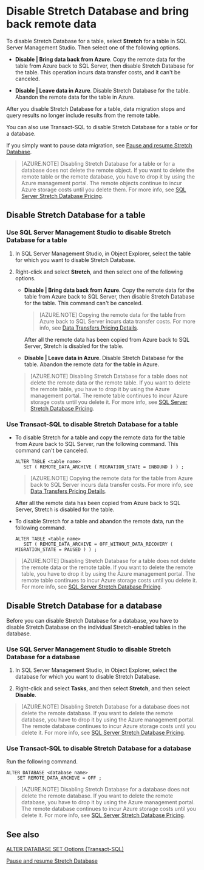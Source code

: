 <properties
	pageTitle="Disable Stretch Database and bring back remote data | Microsoft Azure"
	description="Learn how to disable Stretch Database for a table and optionally bring back remote data."
	services="sql-server-stretch-database"
	documentationCenter=""
	authors="douglaslMS"
	manager=""
	editor=""/>

<tags
	ms.service="sql-server-stretch-database"
	ms.workload="data-management"
	ms.tgt_pltfrm="na"
	ms.devlang="na"
	ms.topic="article"
	ms.date="02/26/2016"
	ms.author="douglasl"/>

# Disable Stretch Database and bring back remote data

To disable Stretch Database for a table, select **Stretch** for a table in SQL Server Management Studio. Then select one of the following options.

-   **Disable | Bring data back from Azure**. Copy the remote data for the table from Azure back to SQL Server, then disable Stretch Database for the table. This operation incurs data transfer costs, and it can't be canceled.

-   **Disable | Leave data in Azure**. Disable Stretch Database for the table.  Abandon the remote data for the table in Azure.

After you disable Stretch Database for a table, data migration stops and query results no longer include results from the remote table.

You can also use Transact\-SQL to disable Stretch Database for a table or for a database.

If you simply want to pause data migration, see [Pause and resume Stretch Database](sql-server-stretch-database-pause.md).

>   [AZURE.NOTE] Disabling Stretch Database for a table or for a database does not delete the remote object. If you want to delete the remote table or the remote database, you have to drop it by using the Azure management portal. The remote objects continue to incur Azure storage costs until you delete them. For more info, see [SQL Server Stretch Database Pricing](https://azure.microsoft.com/pricing/details/sql-server-stretch-database/).

## Disable Stretch Database for a table

### Use SQL Server Management Studio to disable Stretch Database for a table

1.  In SQL Server Management Studio, in Object Explorer, select the table for which you want to disable Stretch Database.

2.  Right\-click and select **Stretch**, and then select one of the following options.

    -   **Disable | Bring data back from Azure**. Copy the remote data for the table from Azure back to SQL Server, then disable Stretch Database for the table. This command can't be canceled.

        >   [AZURE.NOTE] Copying the remote data for the table from Azure back to SQL Server incurs data transfer costs. For more info, see [Data Transfers Pricing Details](https://azure.microsoft.com/pricing/details/data-transfers/).

        After all the remote data has been copied from Azure back to SQL Server, Stretch is disabled for the table.

    -   **Disable | Leave data in Azure**. Disable Stretch Database for the table.  Abandon the remote data for the table in Azure.

    >   [AZURE.NOTE] Disabling Stretch Database for a table does not delete the remote data or the remote table. If you want to delete the remote table, you have to drop it by using the Azure management portal. The remote table continues to incur Azure storage costs until you delete it. For more info, see [SQL Server Stretch Database Pricing](https://azure.microsoft.com/pricing/details/sql-server-stretch-database/).

### Use Transact\-SQL to disable Stretch Database for a table

-   To disable Stretch for a table and copy the remote data for the table from Azure back to SQL Server, run the following command. This command can't be canceled.

    ```tsql
    ALTER TABLE <table name>
       SET ( REMOTE_DATA_ARCHIVE ( MIGRATION_STATE = INBOUND ) ) ;
    ```
    >   [AZURE.NOTE] Copying the remote data for the table from Azure back to SQL Server incurs data transfer costs. For more info, see [Data Transfers Pricing Details](https://azure.microsoft.com/pricing/details/data-transfers/).

    After all the remote data has been copied from Azure back to SQL Server, Stretch is disabled for the table.

-   To disable Stretch for a table and abandon the remote data, run the following command.

    ```tsql
    ALTER TABLE <table_name>
       SET ( REMOTE_DATA_ARCHIVE = OFF_WITHOUT_DATA_RECOVERY ( MIGRATION_STATE = PAUSED ) ) ;
    ```

>   [AZURE.NOTE] Disabling Stretch Database for a table does not delete the remote data or the remote table. If you want to delete the remote table, you have to drop it by using the Azure management portal. The remote table continues to incur Azure storage costs until you delete it. For more info, see [SQL Server Stretch Database Pricing](https://azure.microsoft.com/pricing/details/sql-server-stretch-database/).

## Disable Stretch Database for a database
Before you can disable Stretch Database for a database, you have to disable Stretch Database on the individual Stretch\-enabled tables in the database.

### Use SQL Server Management Studio to disable Stretch Database for a database

1.  In SQL Server Management Studio, in Object Explorer, select the database for which you want to disable Stretch Database.

2.  Right\-click and select **Tasks**, and then select **Stretch**, and then select **Disable**.

>   [AZURE.NOTE] Disabling Stretch Database for a database does not delete the remote database. If you want to delete the remote database, you have to drop it by using the Azure management portal. The remote database continues to incur Azure storage costs until you delete it. For more info, see [SQL Server Stretch Database Pricing](https://azure.microsoft.com/pricing/details/sql-server-stretch-database/).

### Use Transact\-SQL to disable Stretch Database for a database
Run the following command.

```tsql
ALTER DATABASE <database name>
    SET REMOTE_DATA_ARCHIVE = OFF ;
```

>   [AZURE.NOTE] Disabling Stretch Database for a database does not delete the remote database. If you want to delete the remote database, you have to drop it by using the Azure management portal. The remote database continues to incur Azure storage costs until you delete it. For more info, see [SQL Server Stretch Database Pricing](https://azure.microsoft.com/pricing/details/sql-server-stretch-database/).

## See also

[ALTER DATABASE SET Options (Transact-SQL)](https://msdn.microsoft.com/library/bb522682.aspx)

[Pause and resume Stretch Database](sql-server-stretch-database-pause.md)
